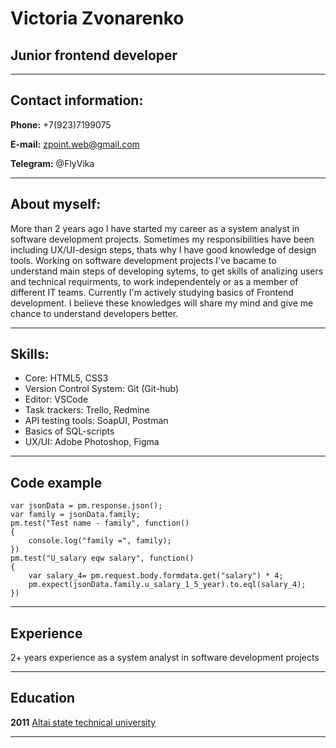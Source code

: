 # Victoria Zvonarenko

## Junior frontend developer
***

## Contact information:

**Phone:** +7(923)7199075

**E-mail:** zpoint.web@gmail.com

**Telegram:** @FlyVika
***

## About myself:
More than 2 years ago I have started my career as a system analyst in software development projects. Sometimes my responsibilities have been including UX/UI-design steps, thats why I have good knowledge of design tools. 
Working on software development projects I've bacame to understand main steps of developing sytems, to get skills of analizing users and technical requirments, to work independentely or as a member of different IT teams.
Currently I'm actively studying basics of Frontend development. I believe these knowledges will share my mind and give me chance to understand developers better.
***

## Skills:

* Core: HTML5, CSS3
* Version Control System: Git (Git-hub)
* Editor: VSCode
* Task trackers: Trello, Redmine
* API testing tools: SoapUI, Postman
* Basics of SQL-scripts
* UX/UI: Adobe Photoshop, Figma
***

## Code example

```
var jsonData = pm.response.json();
var family = jsonData.family;
pm.test("Test name - family", function()
{
    console.log("family =", family);
})
pm.test("U_salary eqw salary", function()
{
    var salary_4= pm.request.body.formdata.get("salary") * 4;
    pm.expect(jsonData.family.u_salary_1_5_year).to.eql(salary_4);    
})
```
***

## Experience

2+ years experience as a system analyst in software development projects
***

## Education 

**2011** [Altai state technical university](https://en.altstu.ru/)
***
